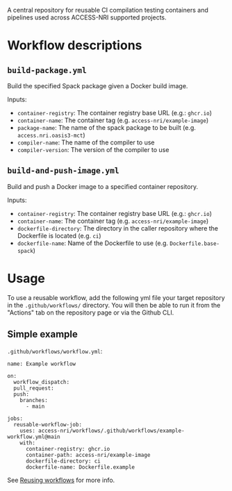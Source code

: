 A central repository for reusable CI compilation testing containers and pipelines used across ACCESS-NRI supported projects.

# Workflow descriptions

## `build-package.yml`
Build the specified Spack package given a Docker build image.

Inputs:
* `container-registry`: The container registry base URL (e.g.: `ghcr.io`)
* `container-name`: The container tag (e.g. `access-nri/example-image`)
* `package-name`: The name of the spack package to be built (e.g. `access.nri.oasis3-mct`)
* `compiler-name`: The name of the compiler to use
* `compiler-version`: The version of the compiler to use

## `build-and-push-image.yml`
Build and push a Docker image to a specified container repository.

Inputs:
* `container-registry`: The container registry base URL (e.g.: `ghcr.io`)
* `container-name`: The container tag (e.g. `access-nri/example-image`)
* `dockerfile-directory`: The directory in the caller repository where the Dockerfile is located (e.g. `ci`)
* `dockerfile-name`: Name of the Dockerfile to use (e.g. `Dockerfile.base-spack`)

# Usage
To use a reusable workflow, add the following yml file your target repository in the `.github/workflows/` directory. You will then be able to run it from the "Actions" tab on the repository page or via the Github CLI.

## Simple example
`.github/workflows/workflow.yml`:

```
name: Example workflow

on:
  workflow_dispatch:
  pull_request:
  push:
    branches:
      - main

jobs:
  reusable-workflow-job:
    uses: access-nri/workflows/.github/workflows/example-workflow.yml@main
    with:
      container-registry: ghcr.io
      container-path: access-nri/example-image
      dockerfile-directory: ci
      dockerfile-name: Dockerfile.example
```

See [Reusing workflows](https://docs.github.com/en/actions/using-workflows/reusing-workflows#calling-a-reusable-workflow) for more info.
